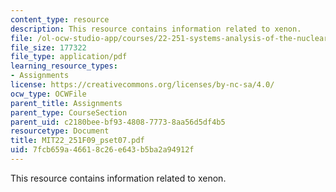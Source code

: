 ```yaml
---
content_type: resource
description: This resource contains information related to xenon.
file: /ol-ocw-studio-app/courses/22-251-systems-analysis-of-the-nuclear-fuel-cycle-fall-2009/7fcb659a46618c26e643b5ba2a94912f_MIT22_251F09_pset07.pdf
file_size: 177322
file_type: application/pdf
learning_resource_types:
- Assignments
license: https://creativecommons.org/licenses/by-nc-sa/4.0/
ocw_type: OCWFile
parent_title: Assignments
parent_type: CourseSection
parent_uid: c2180bee-bf93-4808-7773-8aa56d5df4b5
resourcetype: Document
title: MIT22_251F09_pset07.pdf
uid: 7fcb659a-4661-8c26-e643-b5ba2a94912f
---
```

This resource contains information related to xenon.